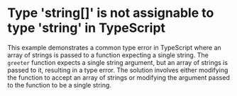# Type 'string[]' is not assignable to type 'string' in TypeScript
This example demonstrates a common type error in TypeScript where an array of strings is passed to a function expecting a single string.
The `greeter` function expects a single string argument, but an array of strings is passed to it, resulting in a type error.
The solution involves either modifying the function to accept an array of strings or modifying the argument passed to the function to be a single string.